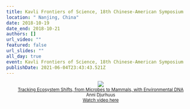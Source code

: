 ```yaml
---
title: Kavli Frontiers of Science, 18th Chinese-American Symposium
location: " Nanjing, China"
date: 2018-10-19
date_end: 2018-10-21
authors: []
url_video: ""
featured: false
url_slides: ""
all_day: true
event: Kavli Frontiers of Science, 18th Chinese-American Symposium
publishDate: 2021-06-04T23:43:43.521Z
---
```


<div style="width:100%; float:center; text-align:center; font-size: smaller;">
<a href="https://vimeo.com/297203776" target="_blank"><img src="/images/ecosystem_shifts_ad.png"><br>
Tracking Ecosystem Shifts, from Microbes to Mammals, with Environmental DNA</a><br>
Anni Djurhuus<br><a href="https://vimeo.com/297203776" target="_blank">Watch video here</a>
</div>

<div style="clear: both;"></div>

